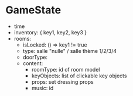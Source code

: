 # GameState

- time
- inventory: { key1, key2, key3 }
- rooms:
  - isLocked: () => key1 != true
  - type: salle "nulle" / salle thème 1/2/3/4
  - doorType: 
  - content: 
    - roomType: id of room model
    - keyObjects: list of clickable key objects
    - props: set dressing props
    - music: id